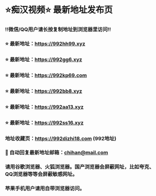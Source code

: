 # ⭐️痴汉视频⭐️ 最新地址发布页

### ‼️微信/QQ用户请长按复制地址到浏览器里访问‼️

### ⭐️ 最新地址：https://992hh99.xyz

### ⭐️ 最新地址：https://992gg6.xyz

### ⭐️ 最新地址：https://992kp69.com

### ⭐️ 最新地址：https://992bb8.xyz

### ⭐️ 最新地址：https://992aa13.xyz

### ⭐️ 最新地址：https://992ss16.xyz



### 地址收藏页：https://992dizhi18.com (992地址)
### 📧 自动回复最新地址邮箱：chihan@mail.com
### 请用谷歌浏览器、火狐浏览器。国产浏览器会屏蔽网址，比如夸克、QQ浏览器等等会屏蔽敏感网址。
### 苹果手机用户请用自带浏览器访问。
